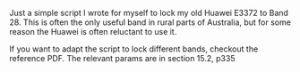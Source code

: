 Just a simple script I wrote for myself to lock my old Huawei E3372 to Band 28.
This is often the only useful band in rural parts of Australia, but for some
reason the Huawei is often reluctant to use it.

If you want to adapt the script to lock different bands, checkout the reference PDF.
The relevant params are in section 15.2, p335
